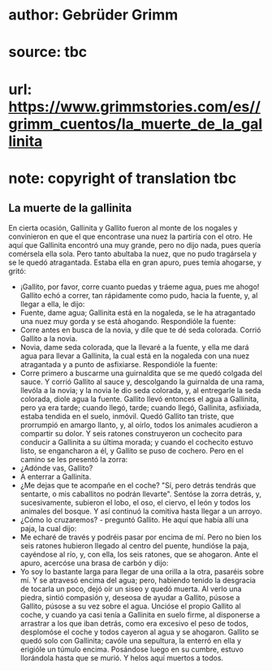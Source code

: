 # author: Gebrüder Grimm
# source: tbc
# url: https://www.grimmstories.com/es//grimm_cuentos/la_muerte_de_la_gallinita
# note: copyright of translation tbc

## La muerte de la gallinita 

En cierta ocasión, Gallinita y Gallito fueron al monte de los nogales y
convinieron en que el que encontrase una nuez la partiría con el otro.
He aquí que Gallinita encontró una muy grande, pero no dijo nada, pues
quería comérsela ella sola. Pero tanto abultaba la nuez, que no pudo
tragársela y se le quedó atragantada. Estaba ella en gran apuro, pues
temía ahogarse, y gritó:
- ¡Gallito, por favor, corre cuanto puedas y tráeme agua, pues me
ahogo!
Gallito echó a correr, tan rápidamente como pudo, hacia la fuente, y, al
llegar a ella, le dijo:
- Fuente, dame agua; Gallinita está en la nogaleda, se le ha atragantado
una nuez muy gorda y se está ahogando.
Respondióle la fuente:
- Corre antes en busca de la novia, y dile que te dé seda colorada.
Corrió Gallito a la novia.
- Novia, dame seda colorada, que la llevaré a la fuente, y ella me dará
agua para llevar a Gallinita, la cual está en la nogaleda con una nuez
atragantada y a punto de asfixiarse.
Respondióle la fuente:
- Corre primero a buscarme una guirnaldita que se me quedó colgada del
sauce.
Y corrió Gallito al sauce y, descolgando la guirnalda de una rama,
llevóla a la novia; y la novia le dio seda colorada, y, al entregarle la
seda colorada, diole agua la fuente. Gallito llevó entonces el agua a
Gallinita, pero ya era tarde; cuando llegó, tarde; cuando llegó,
Gallinita, asfixiada, estaba tendida en el suelo, inmóvil. Quedó Gallito
tan triste, que prorrumpió en amargo llanto, y, al oírlo, todos los
animales acudieron a compartir su dolor. Y seis ratones construyeron un
cochecito para conducir a Gallinita a su última morada; y cuando el
cochecito estuvo listo, se engancharon a él, y Gallito se puso de
cochero. Pero en el camino se les presentó la zorra:
- ¿Adónde vas, Gallito?
- A enterrar a Gallinita.
- ¿Me dejas que te acompañe en el coche?
"Sí, pero detrás tendrás que sentarte,
o mis caballitos no podrán llevarte".
Sentóse la zorra detrás, y, sucesivamente, subieron el lobo, el oso, el
ciervo, el león y todos los animales del bosque. Y así continuó la
comitiva hasta llegar a un arroyo.
- ¿Cómo lo cruzaremos? - preguntó Gallito.
He aquí que había allí una paja, la cual dijo:
- Me echaré de través y podréis pasar por encima de mí.
Pero no bien los seis ratones hubieron llegado al centro del puente,
hundióse la paja, cayéndose al río, y, con ella, los seis ratones, que
se ahogaron. Ante el apuro, acercóse una brasa de carbón y dijo:
- Yo soy lo bastante larga para llegar de una orilla a la otra, pasaréis
sobre mí.
Y se atravesó encima del agua; pero, habiendo tenido la desgracia de
tocarla un poco, dejó oír un siseo y quedó muerta.
Al verlo una piedra, sintió compasión y, deseosa de ayudar a Gallito,
púsose a Gallito, púsose a su vez sobre el agua. Uncióse el propio
Gallito al coche, y cuando ya casi tenía a Gallinita en suelo firme, al
disponerse a arrastrar a los que iban detrás, como era excesivo el peso
de todos, desplomóse el coche y todos cayeron al agua y se ahogaron.
Gallito se quedó solo con Gallinita; cavóle una sepultura, la enterró en
ella y erigióle un túmulo encima. Posándose luego en su cumbre, estuvo
llorándola hasta que se murió. Y helos aquí muertos a todos.
